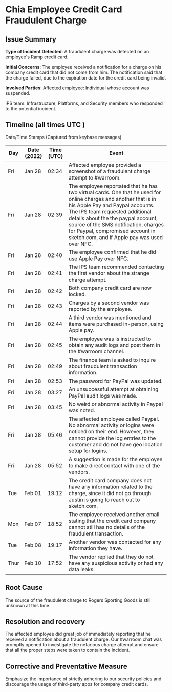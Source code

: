 # Chia Employee Credit Card Fraudulent Charge

## Issue Summary

__Type of Incident Detected__: A fraudulent charge was detected on an employee's Ramp credit card.

__Initial Concerns__: The employee received a notification for a charge on his company credit card that did not come from him. 
                      The notification said that the charge failed, due to the expiration date for the credit card being invalid.

__Involved Parties__: 
Affected employee: Individual whose account was suspended.

IPS team: Infrastructure, Platforms, and Security members who responded to the potential incident.

## Timeline (all times UTC )

Date/Time Stamps (Captured from keybase messages)

| Day | Date (2022) | Time (UTC) | Event |
|-----|-------------|-----------|-------|
| Fri | Jan 28 | 02:34 | Affected employee provided a screenshot of a fraudulent charge attempt to #warroom.
| Fri | Jan 28 | 02:39 | The employee reportated that he has two virtual cards. One that he used for online charges and another that is in his Apple Pay and Paypal accounts. The IPS team requested additional details about the the paypal account, source of the SMS notification, charges for Paypal, compromised account in sketch.com, and if Apple pay was used over NFC.
| Fri | Jan 28 | 02:40 | The employee confirmed that he did use Apple Pay over NFC.
| Fri | Jan 28 | 02:41 | The IPS team recommended contacting the first vendor about the strange charge attempt.
| Fri | Jan 28 | 02:42 | Both company credit card are now locked.
| Fri | Jan 28 | 02:43 | Charges by a second vendor was reported by the employee.
| Fri | Jan 28 | 02:44 | A third vendor was mentioned and items were purchased in-person, using Apple pay.
| Fri | Jan 28 | 02:45 | The employee was is instructed to obtain any audit logs and post them in the #warroom channel.
| Fri | Jan 28 | 02:49 | The finance team is asked to inquire about fraudulent transaction information.
| Fri | Jan 28 | 02:53 | The password for PayPal was updated.
| Fri | Jan 28 | 03:27 | An unsuccessful attempt at obtaining PayPal audit logs was made.
| Fri | Jan 28 | 03:45 | No weird or abnormal activity in Paypal was noted.
| Fri | Jan 28 | 05:46 | The affected employee called Paypal. No abnormal activity or logins were noticed on their end. However, they cannot provide the log entries to the customer and do not have geo location setup for logins.
| Fri | Jan 28 | 05:52 | A suggestion is made for the employee to make direct contact with one of the vendors.
| Tue | Feb 01 | 19:12 | The credit card company does not have any information related to the charge, since it did not go through. Justin is going to reach out to sketch.com.
| Mon | Feb 07 | 18:52 | The employee received another email stating that the credit card company cannot still has no details of the fraudulent transaction.
| Tue | Feb 08 | 19:17 | Another vendor was contacted for any information they have.
| Thur | Feb 10 | 17:52 | The vendor replied that they do not have any suspicious activity or had any data leaks.

## Root Cause

The source of the fraudulent charge to Rogers Sporting Goods is still unknown at this time.
## Resolution and recovery

The affected employee did great job of immediately reporting that he received a notification about a fraudulent charge. Our #warroom chat was promptly opened to investigate the nefarious charge attempt and ensure that all the proper steps were taken to contain the incident.
## Corrective and Preventative Measure

Emphasize the importance of strictly adhering to our security policies and discourage the usage of third-party apps for company credit cards.
